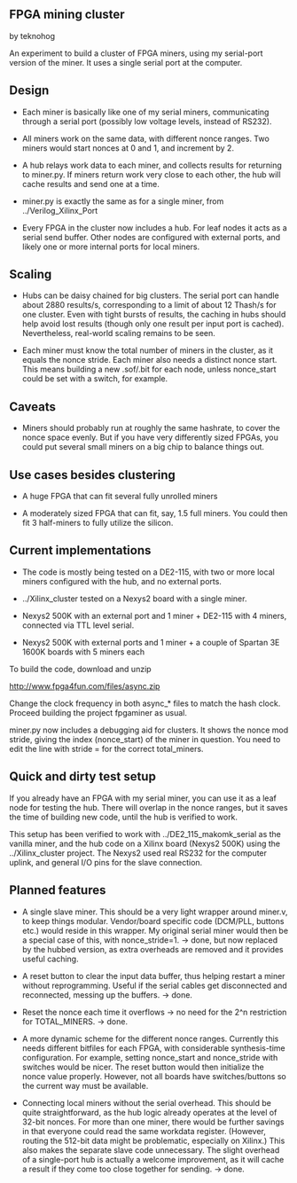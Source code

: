FPGA mining cluster
-------------------

by teknohog

An experiment to build a cluster of FPGA miners, using my serial-port
version of the miner. It uses a single serial port at the computer.


Design
------

* Each miner is basically like one of my serial miners, communicating
  through a serial port (possibly low voltage levels, instead of
  RS232).

* All miners work on the same data, with different nonce ranges. Two
  miners would start nonces at 0 and 1, and increment by 2.

* A hub relays work data to each miner, and collects results for
  returning to miner.py. If miners return work very close to each
  other, the hub will cache results and send one at a time.
 
* miner.py is exactly the same as for a single miner, from
  ../Verilog_Xilinx_Port

* Every FPGA in the cluster now includes a hub. For leaf nodes it acts
  as a serial send buffer. Other nodes are configured with external
  ports, and likely one or more internal ports for local miners.


Scaling
-------

* Hubs can be daisy chained for big clusters. The serial port can
  handle about 2880 results/s, corresponding to a limit of about 12
  Thash/s for one cluster. Even with tight bursts of results, the
  caching in hubs should help avoid lost results (though only one
  result per input port is cached). Nevertheless, real-world scaling
  remains to be seen.

* Each miner must know the total number of miners in the cluster, as
  it equals the nonce stride. Each miner also needs a distinct nonce
  start. This means building a new .sof/.bit for each node, unless
  nonce_start could be set with a switch, for example.


Caveats
-------

* Miners should probably run at roughly the same hashrate, to cover
  the nonce space evenly. But if you have very differently sized
  FPGAs, you could put several small miners on a big chip to balance
  things out.


Use cases besides clustering
----------------------------

* A huge FPGA that can fit several fully unrolled miners

* A moderately sized FPGA that can fit, say, 1.5 full miners. You
  could then fit 3 half-miners to fully utilize the silicon.


Current implementations
-----------------------

* The code is mostly being tested on a DE2-115, with two or more local
  miners configured with the hub, and no external ports.

* ../Xilinx_cluster tested on a Nexys2 board with a single miner.

* Nexys2 500K with an external port and 1 miner + DE2-115 with 4
  miners, connected via TTL level serial.

* Nexys2 500K with external ports and 1 miner + a couple of Spartan 3E
  1600K boards with 5 miners each

To build the code, download and unzip

http://www.fpga4fun.com/files/async.zip

Change the clock frequency in both async_* files to match the hash
clock. Proceed building the project fpgaminer as usual.

miner.py now includes a debugging aid for clusters. It shows the nonce
mod stride, giving the index (nonce_start) of the miner in
question. You need to edit the line with stride = for the correct
total_miners.


Quick and dirty test setup
--------------------------

If you already have an FPGA with my serial miner, you can use it as a
leaf node for testing the hub. There will overlap in the nonce ranges,
but it saves the time of building new code, until the hub is verified
to work.

This setup has been verified to work with ../DE2_115_makomk_serial as
the vanilla miner, and the hub code on a Xilinx board (Nexys2 500K)
using the ../Xilinx_cluster project. The Nexys2 used real RS232 for
the computer uplink, and general I/O pins for the slave connection.


Planned features
----------------

* A single slave miner. This should be a very light wrapper around
  miner.v, to keep things modular. Vendor/board specific code
  (DCM/PLL, buttons etc.)  would reside in this wrapper. My original
  serial miner would then be a special case of this, with
  nonce_stride=1. -> done, but now replaced by the hubbed version, as
  extra overheads are removed and it provides useful caching.

* A reset button to clear the input data buffer, thus helping restart
  a miner without reprogramming. Useful if the serial cables get
  disconnected and reconnected, messing up the buffers. -> done.

* Reset the nonce each time it overflows -> no need for the 2^n
  restriction for TOTAL_MINERS. -> done.

* A more dynamic scheme for the different nonce ranges. Currently this
  needs different bitfiles for each FPGA, with considerable
  synthesis-time configuration. For example, setting nonce_start and
  nonce_stride with switches would be nicer. The reset button would
  then initialize the nonce value properly. However, not all boards
  have switches/buttons so the current way must be available.

* Connecting local miners without the serial overhead. This should be
  quite straightforward, as the hub logic already operates at the
  level of 32-bit nonces. For more than one miner, there would be
  further savings in that everyone could read the same workdata
  register. (However, routing the 512-bit data might be problematic,
  especially on Xilinx.) This also makes the separate slave code
  unnecessary. The slight overhead of a single-port hub is actually a
  welcome improvement, as it will cache a result if they come too
  close together for sending. -> done.
